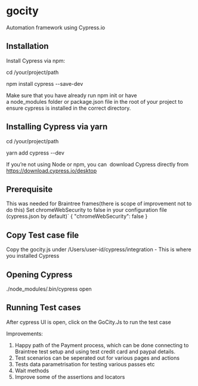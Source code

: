 # gocity
Automation framework using Cypress.io

Installation
--------------

Install Cypress via npm:

cd /your/project/path

npm install cypress --save-dev

Make sure that you have already run npm init or have a node_modules folder or package.json file in the root of your project to ensure cypress is installed in the correct directory.

Installing Cypress via yarn
-------------------

cd /your/project/path


yarn add cypress --dev


If you’re not using Node or npm, you can  download Cypress directly from https://download.cypress.io/desktop

Prerequisite
---------------
This was needed for Braintree frames(there is scope of improvement not to do this)
Set chromeWebSecurity to false in your configuration file (cypress.json by default)`
{
  "chromeWebSecurity": false
}



Copy Test case file
----------------------
Copy the gocity.js under /Users/user-id/cypress/integration - This is where you installed Cypress


Opening Cypress
----------------
./node_modules/.bin/cypress open

Running Test cases
--------------------
After cypress UI is open, click on the GoCity.Js to run the test case



Improvements:
1. Happy path of the Payment process, which can be done connecting to Braintree test setup and using test credit card and paypal details.
2. Test scenarios can be seperated out for various pages and actions
3. Tests data parametrisation for testing various passes etc
4. Wait methods
5. Improve some of the assertions and locators



